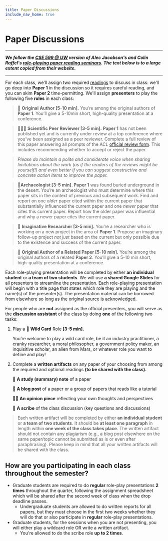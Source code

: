 ```yaml
---
title: Paper Discussions
include_nav_home: true
---
```



# Paper Discussions

---
___We follow the [CSE 599 @ UW](https://cse599d1wi23.notion.site/cse599d1wi23/CSE-599-D1-Winter-2023-fe73cb56c11b45efb34e94c090480791#948c133be7d845c6b8720e85279ecd60) version of Alec Jacobson's and Colin Raffel's [role-playing paper reading seminars](https://colinraffel.com/blog/role-playing-seminar.html). The text below is to a large extent copied from their website.___


---

For each class, we'll assign two required [readings](https://docs.google.com/document/d/1KPXFShp8M76DJgBYnUY7w_CYYbihFzFBtru0YN3uSUE/edit?usp=sharing) to discuss in class: we’ll go deep into **Paper 1** in the discussion so it requires careful reading, and you can skim **Paper 2** time-permitting. We'll assign **presenters** to play the following five **roles** in each class:

> **🌻** **Original** **Author [5-10 min].** You’re among the original authors of **Paper 1**. You’ll give a 5-10min short, high-quality presentation at a conference.

> **👩🏽‍🔬** **Scientific Peer Reviewer [3-5 min].** **Paper 1** has not been published yet and is currently under review at a top conference where you’ve been assigned as a peer reviewer. Complete a full review of this paper answering all prompts of the ACL [official review form](https://2023.aclweb.org/blog/review-acl23/). This includes recommending whether to accept or reject the paper.

> _Please do maintain a polite and considerate voice when sharing limitations about the work (as if the readers of the reviews might be yourself!) and even better if you can suggest constructive and concrete action items to improve the paper._

> **🏺Archaeologist [3-5 min]. Paper 1** was found buried underground in the desert. You’re an archeologist who must determine where this paper sits in the context of previous and subsequent work. Find and report on one *older* paper cited within the current paper that substantially influenced the current paper and one *newer* paper that cites this current paper. Report how the older paper was influential and why a newer paper cites the current paper.

> **🍜** **Imaginative Researcher [3-5 min].** You’re a researcher who is working on a new project in the area of **Paper 1**. Propose an imaginary follow-up project *not just* based on the current but only possible due to the existence and success of the current paper.

> 🦦 **Original Author of a Related Paper [5-10 min].** You’re among the original authors of a related **Paper 2**. You’ll give a 5-10 min short, high-quality presentation at a conference.

Each role-playing presentation will be completed by either **an individual student** or **a team of two students**. We will use **a shared Google Slides** for all presenters to streamline the presentation. Each role-playing presentation will begin with a title page that states which role they are playing and the name(s) of the presenter(s). The presentation material can be borrowed from elsewhere so long as the original source is acknowledged.

For people who are **not** assigned as the official presenters, you will serve as the **discussion assistant** of the class by doing **one** of the following two tasks:

1. Play a 🦄 **Wild Card** Role **[3-5 min].**
    
    You’re welcome to play a wild card role, be it an industry practitioner, a cranky researcher, a moral philosopher, a government policy maker, an inquisitive scholar, an alien from Mars, or whatever role you want to define and play!  
    
2. Complete a **written artifacts** on any paper of your choosing from among the required and optional readings **(to be shared with the class).**
    
    📝 **A study (summary) note** of a paper 

    📑 **A blog post** of a paper or a group of papers that reads like a tutorial
    
    🙋‍♀️ **An opinion piece** reflecting your own thoughts and perspectives
    
    📕 **A scribe** of the class discussion (key questions and discussions)
    

> Each written artifact will be completed by either **an individual student** or **a team of two students**. It should be **at least one paragraph** in length within **one week of the class takes place**. The written artifact should not contain any plagiarism (e.g., a blog post elsewhere on the same paper/topic cannot be submitted as is or even after paraphrasing). Please keep in mind that all your written artifacts will be shared with the class.


## How are you participating in each class throughout the semester?

- Graduate students are required to do **regular** role-play presentations **2 times** throughout the quarter, following the assignment spreadsheet which will be shared after the second week of class when the drop deadline passes.
    - Undergraduate students are allowed to do written reports for all papers, but they must choose in the first two weeks whether they will do that or also participate in  **regular** role-play presentations.
- Graduate students, for the sessions when you are not presenting, you will either play a wildcard role OR write a written artifact.
    - You're allowed to do the scribe role **up to 2 times**.